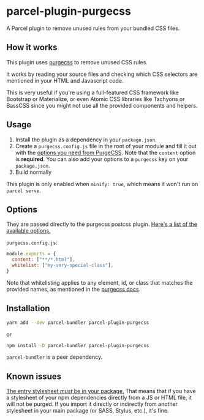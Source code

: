 # parcel-plugin-purgecss

A Parcel plugin to remove unused rules from your bundled CSS files.

## How it works

This plugin uses [purgecss](https://purgecss.com/) to remove unused CSS rules.

It works by reading your source files and checking which CSS selectors are mentioned in your HTML and Javascript code.

This is very useful if you're using a full-featured CSS framework like Bootstrap or Materialize, or even Atomic CSS libraries like Tachyons or BassCSS since you might not use all the provided components and helpers.

## Usage

1. Install the plugin as a dependency in your `package.json`.
2. Create a `purgecss.config.js` file in the root of your module and fill it out with the [options you need from PurgeCSS](https://purgecss.com/configuration.html). Note that the `content` option is **required**. You can also add your options to a `purgecss` key on your `package.json`.
3. Build normally

This plugin is only enabled when `minify: true`, which means it won't run on `parcel serve`.

## Options

They are passed directly to the purgecss postcss plugin. [Here's a list of the available options.](https://purgecss.com/configuration.html)

`purgecss.config.js`:

```js
module.exports = {
  content: ["**/*.html"],
  whitelist: ["my-very-special-class"],
}
```

Note that whitelisting applies to any element, id, or class that matches the provided names, as mentioned in the [purgecss docs](https://purgecss.com/whitelisting.html#specific-selectors).

## Installation

```sh
yarn add --dev parcel-bundler parcel-plugin-purgecss
```

or

```sh
npm install -D parcel-bundler parcel-plugin-purgecss
```

`parcel-bundler` is a peer dependency.

## Known issues

[The entry stylesheet _must_ be in your package.](https://github.com/cprecioso/parcel-plugin-purgecss/issues/10) That means that if you have a stylesheet of your npm dependencies directly from a JS or HTML file, it will not be purged. If you import it directly or indirectly from another stylesheet in your main package (or SASS, Stylus, etc.), it's fine.
